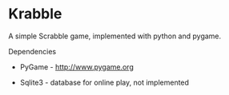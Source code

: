 Krabble
=======

A simple Scrabble game, implemented with python and pygame.

Dependencies

* PyGame - http://www.pygame.org

* Sqlite3 - database for online play, not implemented

